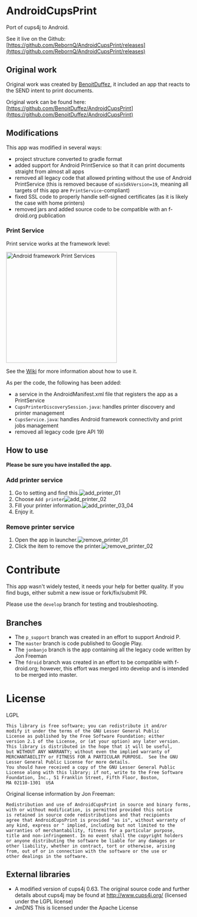 # AndroidCupsPrint

Port of cups4j to Android.

See it live on the Github: [https://github.com/RebornQ/AndroidCupsPrint/releases](https://github.com/RebornQ/AndroidCupsPrint/releases)

## Original work

Original work was created by [BenoitDuffez](https://github.com/BenoitDuffez), it included an app that reacts to the SEND intent to print documents.

Original work can be found here: [https://github.com/BenoitDuffez/AndroidCupsPrint](https://github.com/BenoitDuffez/AndroidCupsPrint)

## Modifications

This app was modified in several ways:

* project structure converted to gradle format
* added support for Android PrintService so that it can print documents straight from almost all apps
* removed all legacy code that allowed printing without the use of Android PrintService (this is removed because of `minSdkVersion=19`, meaning all targets of this app are `PrintService`-compliant)
* fixed SSL code to properly handle self-signed certificates (as it is likely the case with home printers)
* removed jars and added source code to be compatible with an f-droid.org publication
 
### Print Service

Print service works at the framework level:

<img alt="Android framework Print Services" src="http://i.imgur.com/FIBi7vl.png" width="300" />

See the [Wiki](https://github.com/BenoitDuffez/AndroidCupsPrint/wiki) for more information about how to use it.

As per the code, the following has been added:

* a service in the AndroidManifest.xml file that registers the app as a PrintService
* `CupsPrinterDiscoverySession.java`: handles printer discovery and printer management
* `CupsService.java`: handles Android framework connectivity and print jobs management
* removed all legacy code (pre API 19)

## How to use
**Please be sure you have installed the app.**
### Add printer service
1. Go to setting and find this.![add_printer_01](/images/add_printer_01.jpg)
2. Choose `Add printer`![add_printer_02](/images/add_printer_02.jpg)
3. Fill your printer information.![add_printer_03_04](/images/add_printer_03_04.jpg)
4. Enjoy it.

### Remove printer service
1. Open the app in launcher.![remove_printer_01](/images/remove_printer_01.jpg)
2. Click the item to remove the printer.![remove_printer_02](/images/remove_printer_02.jpg)



# Contribute

This app wasn't widely tested, it needs your help for better quality. If you find bugs, either submit a new issue or fork/fix/submit PR.

Please use the `develop` branch for testing and troubleshooting.

## Branches

* The `p_support` branch was created in an effort to support Android P.
* The `master` branch is code published to Google Play.
* The `jonbanjo` branch is the app containing all the legacy code written by Jon Freeman
* The `fdroid` branch was created in an effort to be compatible with f-droid.org; however, this effort was merged into develop and is intended to be merged into master.

# License

LGPL

```
This library is free software; you can redistribute it and/or
modify it under the terms of the GNU Lesser General Public
License as published by the Free Software Foundation; either
version 2.1 of the License, or (at your option) any later version.
This library is distributed in the hope that it will be useful,
but WITHOUT ANY WARRANTY; without even the implied warranty of
MERCHANTABILITY or FITNESS FOR A PARTICULAR PURPOSE.  See the GNU
Lesser General Public License for more details.
You should have received a copy of the GNU Lesser General Public
License along with this library; if not, write to the Free Software
Foundation, Inc., 51 Franklin Street, Fifth Floor, Boston,
MA 02110-1301  USA
```

Original license information by Jon Freeman:

```
Redistribution and use of AndroidCupsPrint in source and binary forms,
with or without modification, is permitted provided this notice
is retained in source code redistributions and that recipients
agree that AndroidCupsPrint is provided "as is", without warranty of
any kind, express or " implied, including but not limited to the
warranties of merchantability, fitness for a particular purpose,
title and non-infringement. In no event shall the copyright holders
or anyone distributing the software be liable for any damages or
other liability, whether in contract, tort or otherwise, arising
from, out of or in connection with the software or the use or
other dealings in the software.
```

## External libraries

* A modified version of cups4j 0.63. The original source code and further details about cups4j may be found at http://www.cups4j.org/ (licensed under the LGPL license)
* JmDNS This is licensed under the Apache License

